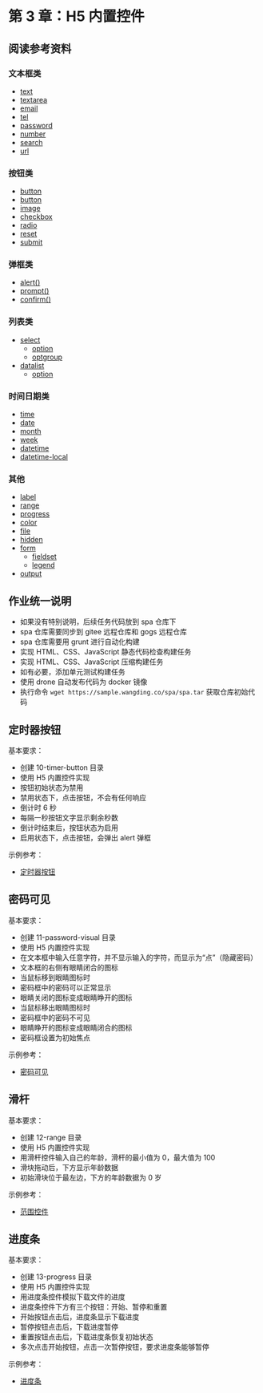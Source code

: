 # 第 3 章：H5 内置控件

## 阅读参考资料

### 文本框类

- [text](https://developer.mozilla.org/zh-CN/docs/Web/HTML/Element/Input/text)
- [textarea](https://developer.mozilla.org/zh-CN/docs/Web/HTML/Element/textarea)
- [email](https://developer.mozilla.org/zh-CN/docs/Web/HTML/Element/input/email)
- [tel](https://developer.mozilla.org/zh-CN/docs/Web/HTML/Element/input/tel)
- [password](https://developer.mozilla.org/zh-CN/docs/Web/HTML/Element/input/password)
- [number](https://developer.mozilla.org/zh-CN/docs/Web/HTML/Element/input/number)
- [search](https://developer.mozilla.org/zh-CN/docs/Web/HTML/Element/input/search)
- [url](https://developer.mozilla.org/zh-CN/docs/Web/HTML/Element/input/url)

### 按钮类

- [button](https://developer.mozilla.org/zh-CN/docs/Web/HTML/Element/input/button)
- [button](https://developer.mozilla.org/zh-CN/docs/Web/HTML/Element/button)
- [image](https://developer.mozilla.org/zh-CN/docs/Web/HTML/Element/input/image)
- [checkbox](https://developer.mozilla.org/zh-CN/docs/Web/HTML/Element/input/checkbox)
- [radio](https://developer.mozilla.org/zh-CN/docs/Web/HTML/Element/input/radio)
- [reset](https://developer.mozilla.org/zh-CN/docs/Web/HTML/Element/input/reset)
- [submit](https://developer.mozilla.org/zh-CN/docs/Web/HTML/Element/input/submit)

### 弹框类

- [alert()](https://developer.mozilla.org/zh-CN/docs/Web/API/Window/alert)
- [prompt()](https://developer.mozilla.org/zh-CN/docs/Web/API/Window/prompt)
- [confirm()](https://developer.mozilla.org/zh-CN/docs/Web/API/Window/confirm)

### 列表类

- [select](https://developer.mozilla.org/zh-CN/docs/Web/HTML/Element/select)
  - [option](https://developer.mozilla.org/zh-CN/docs/Web/HTML/Element/option)
  - [optgroup](https://developer.mozilla.org/zh-CN/docs/Web/HTML/Element/optgroup)
- [datalist](https://developer.mozilla.org/zh-CN/docs/Web/HTML/Element/datalist)
  - [option](https://developer.mozilla.org/zh-CN/docs/Web/HTML/Element/option)

### 时间日期类

- [time](https://developer.mozilla.org/zh-CN/docs/Web/HTML/Element/input/time)
- [date](https://developer.mozilla.org/zh-CN/docs/Web/HTML/Element/input/date)
- [month](https://developer.mozilla.org/zh-CN/docs/Web/HTML/Element/input/month)
- [week](https://developer.mozilla.org/zh-CN/docs/Web/HTML/Element/input/week)
- [datetime](https://developer.mozilla.org/zh-CN/docs/Web/HTML/Element/input/datetime)
- [datetime-local](https://developer.mozilla.org/zh-CN/docs/Web/HTML/Element/input/datetime-local)

### 其他

- [label](https://developer.mozilla.org/zh-CN/docs/Web/HTML/Element/label)
- [range](https://developer.mozilla.org/zh-CN/docs/Web/HTML/Element/input/range)
- [progress](https://developer.mozilla.org/zh-CN/docs/Web/HTML/Element/progress)
- [color](https://developer.mozilla.org/zh-CN/docs/Web/HTML/Element/input/color)
- [file](https://developer.mozilla.org/zh-CN/docs/Web/HTML/Element/input/file)
- [hidden](https://developer.mozilla.org/zh-CN/docs/Web/HTML/Element/input/hidden)
- [form](https://developer.mozilla.org/zh-CN/docs/Web/HTML/Element/form)
  - [fieldset](https://developer.mozilla.org/zh-CN/docs/Web/HTML/Element/fieldset)
  - [legend](https://developer.mozilla.org/zh-CN/docs/Web/HTML/Element/legend)
- [output](https://developer.mozilla.org/zh-CN/docs/Web/HTML/Element/output)

## 作业统一说明

- 如果没有特别说明，后续任务代码放到 spa 仓库下
- spa 仓库需要同步到 gitee 远程仓库和 gogs 远程仓库
- spa 仓库需要用 grunt 进行自动化构建
- 实现 HTML、CSS、JavaScript 静态代码检查构建任务
- 实现 HTML、CSS、JavaScript 压缩构建任务
- 如有必要，添加单元测试构建任务
- 使用 drone 自动发布代码为 docker 镜像
- 执行命令 `wget https://sample.wangding.co/spa/spa.tar` 获取仓库初始代码

## 定时器按钮

基本要求：
- 创建 10-timer-button 目录
- 使用 H5 内置控件实现
- 按钮初始状态为禁用
- 禁用状态下，点击按钮，不会有任何响应
- 倒计时 6 秒
- 每隔一秒按钮文字显示剩余秒数
- 倒计时结束后，按钮状态为启用
- 启用状态下，点击按钮，会弹出 alert 弹框

示例参考：
- [定时器按钮](http://fe.wangding.co/01-html-widget/04-button.html)

## 密码可见

基本要求：
- 创建 11-password-visual 目录
- 使用 H5 内置控件实现
- 在文本框中输入任意字符，并不显示输入的字符，而显示为“点”（隐藏密码）
- 文本框的右侧有眼睛闭合的图标
- 当鼠标移到眼睛图标时
- 密码框中的密码可以正常显示
- 眼睛关闭的图标变成眼睛睁开的图标
- 当鼠标移出眼睛图标时
- 密码框中的密码不可见
- 眼睛睁开的图标变成眼睛闭合的图标
- 密码框设置为初始焦点

示例参考：
- [密码可见](http://fe.wangding.co/01-html-widget/13-password.html)

## 滑杆

基本要求：
- 创建 12-range 目录
- 使用 H5 内置控件实现
- 用滑杆控件输入自己的年龄，滑杆的最小值为 0，最大值为 100
- 滑块拖动后，下方显示年龄数据
- 初始滑块位于最左边，下方的年龄数据为 0 岁

示例参考：
- [范围控件](http://fe.wangding.co/01-html-widget/31-range.html)

## 进度条

基本要求：
- 创建 13-progress 目录
- 使用 H5 内置控件实现
- 用进度条控件模拟下载文件的进度
- 进度条控件下方有三个按钮：开始、暂停和重置
- 开始按钮点击后，进度条显示下载进度
- 暂停按钮点击后，下载进度暂停
- 重置按钮点击后，下载进度条恢复初始状态
- 多次点击开始按钮，点击一次暂停按钮，要求进度条能够暂停

示例参考：
- [进度条](http://fe.wangding.co/01-html-widget/41-progress.html)
